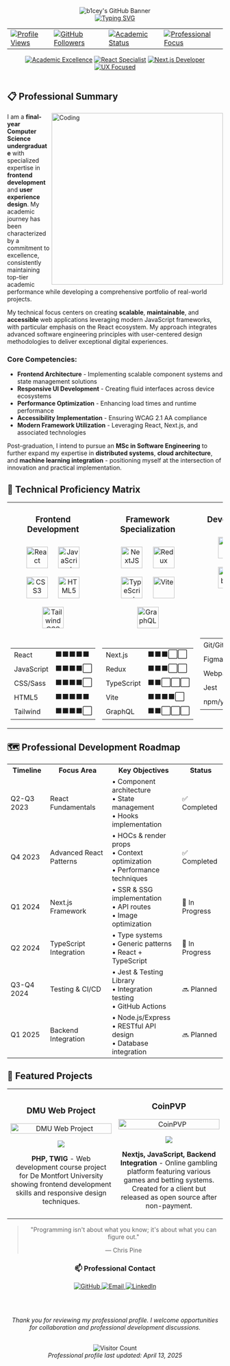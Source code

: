 <!-- Professional Header with SVG Banner -->
<div align="center">
  <picture>
    <source media="(prefers-color-scheme: dark)" srcset="https://capsule-render.vercel.app/api?type=waving&color=0:3B82F6,100:10B981&height=200&section=header&text=b1cey&fontSize=72&fontColor=FFFFFF&animation=fadeIn&desc=Computer%20Science%20Professional&descSize=24&descAlignY=75&descAlign=62">
    <source media="(prefers-color-scheme: light)" srcset="https://capsule-render.vercel.app/api?type=waving&color=0:3B82F6,100:10B981&height=200&section=header&text=b1cey&fontSize=72&fontColor=FFFFFF&animation=fadeIn&desc=Computer%20Science%20Professional&descSize=24&descAlignY=75&descAlign=62">
    <img alt="b1cey's GitHub Banner" src="https://capsule-render.vercel.app/api?type=waving&color=0:3B82F6,100:10B981&height=200&section=header&text=b1cey&fontSize=72&fontColor=FFFFFF&animation=fadeIn&desc=Computer%20Science%20Professional&descSize=24&descAlignY=75&descAlign=62">
  </picture>
</div>

<!-- Dynamic Typing Subtitle -->
<div align="center">
  <a href="https://git.io/typing-svg"><img src="https://readme-typing-svg.demolab.com?font=Fira+Code&duration=3000&pause=1000&center=true&vCenter=true&width=600&height=45&lines=Final-Year+Computer+Science+Undergraduate;Frontend+Development+Specialist;UI%2FUX+Enthusiast;Future+Software+Engineer;Problem+Solver+%26+Critical+Thinker" alt="Typing SVG" /></a>
</div>

<!-- Professional Status Indicators -->
<div align="center">
  <table>
    <tr>
      <td>
        <a href="https://komarev.com/ghpvc/?username=b1cey">
          <img src="https://komarev.com/ghpvc/?username=b1cey&label=Profile%20Views&color=0e75b6&style=flat" alt="Profile Views" />
        </a>
      </td>
      <td>
        <a href="https://github.com/b1cey?tab=followers">
          <img src="https://img.shields.io/github/followers/b1cey?label=GitHub%20Followers&color=2D333B&labelColor=22272E&style=flat" alt="GitHub Followers" />
        </a>
      </td>
      <td>
        <a href="https://github.com/b1cey">
          <img src="https://img.shields.io/badge/Status-Final%20Year%20CS%20Undergraduate-blue?style=flat&color=2D333B&labelColor=22272E" alt="Academic Status" />
        </a>
      </td>
      <td>
        <a href="https://github.com/b1cey">
          <img src="https://img.shields.io/badge/Focus-Frontend%20Development-green?style=flat&color=2D333B&labelColor=22272E" alt="Professional Focus" />
        </a>
      </td>
    </tr>
  </table>
</div>

<!-- Executive Summary Section -->
<div align="center">
  <a href="#"><img src="https://img.shields.io/badge/Academic_Excellence-1a365d?style=for-the-badge" alt="Academic Excellence"/></a>
  <a href="#"><img src="https://img.shields.io/badge/React_Specialist-61DAFB?style=for-the-badge&logo=react&logoColor=black" alt="React Specialist"/></a>
  <a href="#"><img src="https://img.shields.io/badge/Next.js_Developer-000000?style=for-the-badge&logo=next.js&logoColor=white" alt="Next.js Developer"/></a>
  <a href="#"><img src="https://img.shields.io/badge/UX_Focused-FF61F6?style=for-the-badge" alt="UX Focused"/></a>
</div>

<br />

<!-- About Section - Professional Biography -->
## 📋 Professional Summary

<img align="right" alt="Coding" width="400" src="https://cdn.dribbble.com/users/1162077/screenshots/3848914/programmer.gif">

I am a **final-year Computer Science undergraduate** with specialized expertise in **frontend development** and **user experience design**. My academic journey has been characterized by a commitment to excellence, consistently maintaining top-tier academic performance while developing a comprehensive portfolio of real-world projects.

My technical focus centers on creating **scalable**, **maintainable**, and **accessible** web applications leveraging modern JavaScript frameworks, with particular emphasis on the React ecosystem. My approach integrates advanced software engineering principles with user-centered design methodologies to deliver exceptional digital experiences.

### Core Competencies:

- **Frontend Architecture** - Implementing scalable component systems and state management solutions
- **Responsive UI Development** - Creating fluid interfaces across device ecosystems
- **Performance Optimization** - Enhancing load times and runtime performance
- **Accessibility Implementation** - Ensuring WCAG 2.1 AA compliance
- **Modern Framework Utilization** - Leveraging React, Next.js, and associated technologies

Post-graduation, I intend to pursue an **MSc in Software Engineering** to further expand my expertise in **distributed systems**, **cloud architecture**, and **machine learning integration** - positioning myself at the intersection of innovation and practical implementation.

<!-- Professional Skills Matrix -->
## 🔧 Technical Proficiency Matrix

<table align="center">
  <tr>
    <td valign="top" width="33%">
      <h3 align="center">Frontend Development</h3>
      <div align="center">  
        <a href="https://reactjs.org/" target="_blank"><img style="margin: 10px" src="https://profilinator.rishav.dev/skills-assets/react-original-wordmark.svg" alt="React" height="50" /></a>  
        <a href="https://www.javascript.com/" target="_blank"><img style="margin: 10px" src="https://profilinator.rishav.dev/skills-assets/javascript-original.svg" alt="JavaScript" height="50" /></a>  
        <a href="https://www.w3schools.com/css/" target="_blank"><img style="margin: 10px" src="https://profilinator.rishav.dev/skills-assets/css3-original-wordmark.svg" alt="CSS3" height="50" /></a>  
        <a href="https://en.wikipedia.org/wiki/HTML5" target="_blank"><img style="margin: 10px" src="https://profilinator.rishav.dev/skills-assets/html5-original-wordmark.svg" alt="HTML5" height="50" /></a>  
        <a href="https://www.tailwindcss.com/" target="_blank"><img style="margin: 10px" src="https://profilinator.rishav.dev/skills-assets/tailwindcss.svg" alt="Tailwind CSS" height="50" /></a>  
      </div>
      <br>
      <div align="center">
        <table>
          <tr><td>React</td><td>⬛⬛⬛⬛⬛</td></tr>
          <tr><td>JavaScript</td><td>⬛⬛⬛⬛⬜</td></tr>
          <tr><td>CSS/Sass</td><td>⬛⬛⬛⬛⬜</td></tr>
          <tr><td>HTML5</td><td>⬛⬛⬛⬛⬛</td></tr>
          <tr><td>Tailwind</td><td>⬛⬛⬛⬛⬜</td></tr>
        </table>
      </div>
    </td>
    <td valign="top" width="33%">
      <h3 align="center">Framework Specialization</h3>
      <div align="center">  
        <a href="https://nextjs.org/" target="_blank"><img style="margin: 10px" src="https://profilinator.rishav.dev/skills-assets/nextjs.png" alt="NextJS" height="50" /></a>  
        <a href="https://redux.js.org/" target="_blank"><img style="margin: 10px" src="https://profilinator.rishav.dev/skills-assets/redux-original.svg" alt="Redux" height="50" /></a>  
        <a href="https://www.typescriptlang.org/" target="_blank"><img style="margin: 10px" src="https://profilinator.rishav.dev/skills-assets/typescript-original.svg" alt="TypeScript" height="50" /></a>  
        <a href="https://vitejs.dev/" target="_blank"><img style="margin: 10px" src="https://vitejs.dev/logo.svg" alt="Vite" height="50" /></a>  
        <a href="https://graphql.org/" target="_blank"><img style="margin: 10px" src="https://profilinator.rishav.dev/skills-assets/graphql.png" alt="GraphQL" height="50" /></a>  
      </div>
      <br>
      <div align="center">
        <table>
          <tr><td>Next.js</td><td>⬛⬛⬛⬜⬜</td></tr>
          <tr><td>Redux</td><td>⬛⬛⬛⬜⬜</td></tr>
          <tr><td>TypeScript</td><td>⬛⬛⬜⬜⬜</td></tr>
          <tr><td>Vite</td><td>⬛⬛⬛⬛⬜</td></tr>
          <tr><td>GraphQL</td><td>⬛⬛⬜⬜⬜</td></tr>
        </table>
      </div>
    </td>
    <td valign="top" width="33%">
      <h3 align="center">Development Tools</h3>
      <div align="center">  
        <a href="https://github.com/" target="_blank"><img style="margin: 10px" src="https://profilinator.rishav.dev/skills-assets/git-scm-icon.svg" alt="Git" height="50" /></a>  
        <a href="https://www.figma.com/" target="_blank"><img style="margin: 10px" src="https://profilinator.rishav.dev/skills-assets/figma-icon.svg" alt="Figma" height="50" /></a>  
        <a href="https://webpack.js.org/" target="_blank"><img style="margin: 10px" src="https://profilinator.rishav.dev/skills-assets/webpack-original.svg" alt="Webpack" height="50" /></a>  
        <a href="https://www.jestjs.io/" target="_blank"><img style="margin: 10px" src="https://profilinator.rishav.dev/skills-assets/jest.svg" alt="Jest" height="50" /></a>  
        <a href="https://www.npmjs.com/" target="_blank"><img style="margin: 10px" src="https://cdn.jsdelivr.net/gh/devicons/devicon/icons/npm/npm-original-wordmark.svg" alt="npm" height="50" /></a>
      </div>
      <br>
      <div align="center">
        <table>
          <tr><td>Git/GitHub</td><td>⬛⬛⬛⬛⬜</td></tr>
          <tr><td>Figma</td><td>⬛⬛⬛⬜⬜</td></tr>
          <tr><td>Webpack</td><td>⬛⬛⬜⬜⬜</td></tr>
          <tr><td>Jest</td><td>⬛⬛⬛⬜⬜</td></tr>
          <tr><td>npm/yarn</td><td>⬛⬛⬛⬛⬜</td></tr>
        </table>
      </div>
    </td>
  </tr>
</table>



<!-- Professional Development Roadmap -->
## 🗺️ Professional Development Roadmap

<div align="center">
  <table>
    <tr>
      <th>Timeline</th>
      <th>Focus Area</th>
      <th>Key Objectives</th>
      <th>Status</th>
    </tr>
    <tr>
      <td>Q2-Q3 2023</td>
      <td>React Fundamentals</td>
      <td>
        • Component architecture<br>
        • State management<br>
        • Hooks implementation
      </td>
      <td>✅ Completed</td>
    </tr>
    <tr>
      <td>Q4 2023</td>
      <td>Advanced React Patterns</td>
      <td>
        • HOCs & render props<br>
        • Context optimization<br>
        • Performance techniques
      </td>
      <td>✅ Completed</td>
    </tr>
    <tr>
      <td>Q1 2024</td>
      <td>Next.js Framework</td>
      <td>
        • SSR & SSG implementation<br>
        • API routes<br>
        • Image optimization
      </td>
      <td>🔄 In Progress</td>
    </tr>
    <tr>
      <td>Q2 2024</td>
      <td>TypeScript Integration</td>
      <td>
        • Type systems<br>
        • Generic patterns<br>
        • React + TypeScript
      </td>
      <td>🔄 In Progress</td>
    </tr>
    <tr>
      <td>Q3-Q4 2024</td>
      <td>Testing & CI/CD</td>
      <td>
        • Jest & Testing Library<br>
        • Integration testing<br>
        • GitHub Actions
      </td>
      <td>🔜 Planned</td>
    </tr>
    <tr>
      <td>Q1 2025</td>
      <td>Backend Integration</td>
      <td>
        • Node.js/Express<br>
        • RESTful API design<br>
        • Database integration
      </td>
      <td>🔜 Planned</td>
    </tr>
  </table>
</div>

<!-- Featured Projects - Your Actual Public Projects -->
## 📁 Featured Projects

<div align="center">
  <table>
    <tr>
      <td width="50%">
        <h3 align="center">DMU Web Project</h3>
        <div align="center">
          <a href="https://github.com/web-development-DMU/web-project-course-module-solo">
            <img src="https://dummyimage.com/600x300/000/fff&text=DMU+Web+Project" width="100%" alt="DMU Web Project"/>
          </a>
          <p>
            <a href="https://github.com/web-development-DMU/web-project-course-module-solo" target="_blank">
              <img src="https://img.shields.io/badge/CODE-333333?style=for-the-badge&logo=github&logoColor=white"/>
            </a>
          </p>
          <p><strong>PHP, TWIG</strong> - Web development course project for De Montfort University showing frontend development skills and responsive design techniques.</p>
        </div>
      </td>
      <td width="50%">
        <h3 align="center">CoinPVP</h3>
        <div align="center">
          <a href="https://github.com/b1cey-dev/CoinPVP">
            <img src="https://dummyimage.com/600x300/000/fff&text=CoinPVP" width="100%" alt="CoinPVP"/>
          </a>
          <p>
            <a href="https://github.com/b1cey-dev/CoinPVP" target="_blank">
              <img src="https://img.shields.io/badge/CODE-333333?style=for-the-badge&logo=github&logoColor=white"/>
            </a>
          </p>
          <p><strong>Nextjs, JavaScript, Backend Integration</strong> - Online gambling platform featuring various games and betting systems. Created for a client but released as open source after non-payment.</p>
        </div>
      </td>
    </tr>
  </table>
</div>



<!-- Professional Endorsement -->
<div align="center">
  <blockquote>
    <p>"Programming isn't about what you know; it's about what you can figure out."</p>
    <footer>— Chris Pine</footer>
  </blockquote>
</div>

<!-- Professional Contact Information -->
<div align="center">
  <h3>📫 Professional Contact</h3>
  
  <a href="https://github.com/b1cey">
    <img src="https://img.shields.io/badge/GitHub-100000?style=for-the-badge&logo=github&logoColor=white" alt="GitHub" />
  </a>
  <a href="mailto:your-email@example.com">
    <img src="https://img.shields.io/badge/Email-D14836?style=for-the-badge&logo=gmail&logoColor=white" alt="Email" />
  </a>
  <a href="https://linkedin.com/in/yourusername">
    <img src="https://img.shields.io/badge/LinkedIn-0077B5?style=for-the-badge&logo=linkedin&logoColor=white" alt="LinkedIn" />
  </a>
  
  <br><br>
  <p>
    <i>Thank you for reviewing my professional profile. I welcome opportunities for collaboration and professional development discussions.</i>
  </p>
  
  <br>
  <!-- Visitor Statistics -->
  <img src="https://profile-counter.glitch.me/b1cey/count.svg" alt="Visitor Count" />
  <br>
  <i>Professional profile last updated: April 13, 2025</i>
</div>

